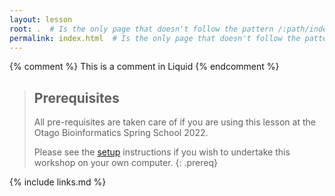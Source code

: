 ```yaml
---
layout: lesson
root: .  # Is the only page that doesn't follow the pattern /:path/index.html
permalink: index.html  # Is the only page that doesn't follow the pattern /:path/index.html
---
```



<!-- this is an html comment -->

{% comment %} This is a comment in Liquid {% endcomment %}

> ## Prerequisites
>
> All pre-requisites are taken care of if you are using this lesson at the Otago Bioinformatics Spring School 2022.
>
> Please see the [setup](setup.md) instructions if you wish to undertake this workshop on your own computer.
{: .prereq}

{% include links.md %}
